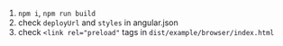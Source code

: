 1. `npm i`, `npm run build`
2. check `deployUrl` and `styles` in angular.json
3. check `<link rel="preload"` tags in `dist/example/browser/index.html`

